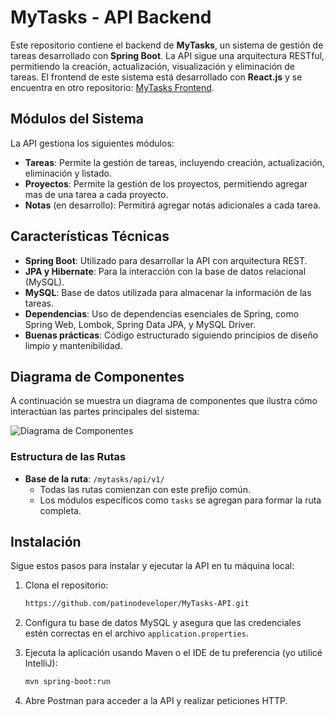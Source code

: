 # MyTasks - API Backend

Este repositorio contiene el backend de **MyTasks**, un sistema de gestión de tareas desarrollado con **Spring Boot**. La API sigue una arquitectura RESTful, permitiendo la creación, actualización, visualización y eliminación de tareas. El frontend de este sistema está desarrollado con **React.js** y se encuentra en otro repositorio: [MyTasks Frontend](https://github.com/patinodeveloper/MyTasks-FrontEnd.git).

## Módulos del Sistema

La API gestiona los siguientes módulos:

- **Tareas**: Permite la gestión de tareas, incluyendo creación, actualización, eliminación y listado.
- **Proyectos**: Permite la gestión de los proyectos, permitiendo agregar mas de una tarea a cada proyecto.
- **Notas** (en desarrollo): Permitirá agregar notas adicionales a cada tarea.

## Características Técnicas

- **Spring Boot**: Utilizado para desarrollar la API con arquitectura REST.
- **JPA y Hibernate**: Para la interacción con la base de datos relacional (MySQL).
- **MySQL**: Base de datos utilizada para almacenar la información de las tareas.
- **Dependencias**: Uso de dependencias esenciales de Spring, como Spring Web, Lombok, Spring Data JPA, y MySQL Driver.
- **Buenas prácticas**: Código estructurado siguiendo principios de diseño limpio y mantenibilidad.

## Diagrama de Componentes

A continuación se muestra un diagrama de componentes que ilustra cómo interactúan las partes principales del sistema:

![Diagrama de Componentes](https://res.cloudinary.com/dtncgfvxw/image/upload/v1735357055/Diagrama_de_Componentes_-_MyTasks_pjxv0x.png)

### Estructura de las Rutas

- **Base de la ruta**: `/mytasks/api/v1/`
  - Todas las rutas comienzan con este prefijo común.
  - Los módulos específicos como `tasks` se agregan para formar la ruta completa.

## Instalación

Sigue estos pasos para instalar y ejecutar la API en tu máquina local:

1. Clona el repositorio:
   ```bash
   https://github.com/patinodeveloper/MyTasks-API.git

2. Configura tu base de datos MySQL y asegura que las credenciales estén correctas en el archivo ```application.properties```.

3. Ejecuta la aplicación usando Maven o el IDE de tu preferencia (yo utilicé IntelliJ):
   ```bash
   mvn spring-boot:run

4. Abre Postman para acceder a la API y realizar peticiones HTTP.
